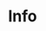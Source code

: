 ---
title: Info
tags:
icon: info
svg: '<svg xmlns="http://www.w3.org/2000/svg" width="24" height="24" fill="none" viewBox="0 0 24 24" stroke-width="1.5" stroke-linecap="round" stroke-linejoin="round" stroke="currentColor"><path d="M12 17.5v-8h-.5m0 8h1"/><path stroke-width="2" d="M11.995 6.5h.01"/></svg>'
---